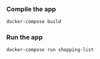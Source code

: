 ### Compile the app
```bash
docker-compose build
```
### Run the app
```bash
docker-compose run shopping-list
```
